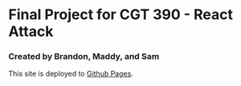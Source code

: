 # Final Project for CGT 390 - React Attack

### Created by Brandon, Maddy, and Sam

This site is deployed to [Github Pages](https://cgtfinal.github.io/final-project/).
